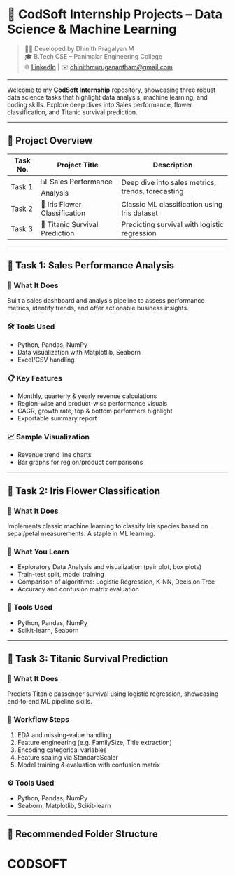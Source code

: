 # 💼 CodSoft Internship Projects – Data Science & Machine Learning

> 👨‍💻 Developed by Dhinith Pragalyan M  
> 🎓 B.Tech CSE – Panimalar Engineering College  
> 🌐 [LinkedIn](https://linkedin.com/in/dhinith-pragalyan-m) | ✉️ dhinithmuruganantham@gmail.com  

---

Welcome to my **CodSoft Internship** repository, showcasing three robust data science tasks that highlight data analysis, machine learning, and coding skills. Explore deep dives into Sales performance, flower classification, and Titanic survival prediction.

---

## 🧠 Project Overview

| Task No. | Project Title                  | Description                                               |
|----------|-------------------------------|-----------------------------------------------------------|
| Task 1   | 📊 Sales Performance Analysis  | Deep dive into sales metrics, trends, forecasting        |
| Task 2   | 🌸 Iris Flower Classification  | Classic ML classification using Iris dataset             |
| Task 3   | 🚢 Titanic Survival Prediction | Predicting survival with logistic regression              |

---

## 🔹 Task 1: Sales Performance Analysis

### 📌 What It Does
Built a sales dashboard and analysis pipeline to assess performance metrics, identify trends, and offer actionable business insights.

### 🛠️ Tools Used
- Python, Pandas, NumPy  
- Data visualization with Matplotlib, Seaborn  
- Excel/CSV handling  

### 📋 Key Features
- Monthly, quarterly & yearly revenue calculations  
- Region-wise and product-wise performance visuals  
- CAGR, growth rate, top & bottom performers highlight  
- Exportable summary report  

### 📈 Sample Visualization
- Revenue trend line charts  
- Bar graphs for region/product comparisons  

---

## 🔹 Task 2: Iris Flower Classification

### 📌 What It Does
Implements classic machine learning to classify Iris species based on sepal/petal measurements. A staple in ML learning.

### 🧠 What You Learn
- Exploratory Data Analysis and visualization (pair plot, box plots)  
- Train-test split, model training  
- Comparison of algorithms: Logistic Regression, K‑NN, Decision Tree  
- Accuracy and confusion matrix evaluation  

### 🧩 Tools Used
- Python, Pandas, NumPy  
- Scikit-learn, Seaborn  

---

## 🔹 Task 3: Titanic Survival Prediction

### 📌 What It Does
Predicts Titanic passenger survival using logistic regression, showcasing end‑to‑end ML pipeline skills.

### 🧱 Workflow Steps
1. EDA and missing-value handling  
2. Feature engineering (e.g. FamilySize, Title extraction)  
3. Encoding categorical variables  
4. Feature scaling via StandardScaler  
5. Model training & evaluation with confusion matrix

### ⚙️ Tools Used
- Python, Pandas, NumPy  
- Seaborn, Matplotlib, Scikit-learn  

---

## 📁 Recommended Folder Structure

# CODSOFT
